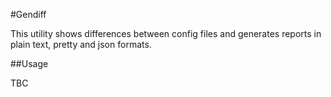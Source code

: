 #Gendiff

This utility shows differences between config files and generates reports in plain text, pretty and json formats.

##Usage

TBC
